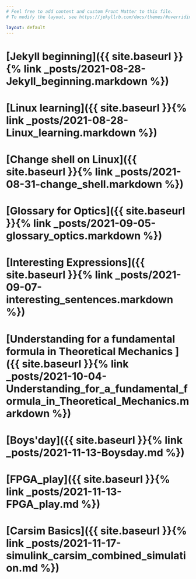 ```yaml
---
# Feel free to add content and custom Front Matter to this file.
# To modify the layout, see https://jekyllrb.com/docs/themes/#overriding-theme-defaults

layout: default
---
```


# [Jekyll beginning]({{ site.baseurl }}{% link _posts/2021-08-28-Jekyll_beginning.markdown %})





# [Linux learning]({{ site.baseurl }}{% link _posts/2021-08-28-Linux_learning.markdown %})





# [Change shell on Linux]({{ site.baseurl }}{% link _posts/2021-08-31-change_shell.markdown %})











# [Glossary for Optics]({{ site.baseurl }}{% link _posts/2021-09-05-glossary_optics.markdown %})









# [Interesting Expressions]({{ site.baseurl }}{% link _posts/2021-09-07-interesting_sentences.markdown %})

# [Understanding for a fundamental formula in Theoretical Mechanics ]({{ site.baseurl }}{% link _posts/2021-10-04-Understanding_for_a_fundamental_formula_in_Theoretical_Mechanics.markdown %})



# [Boys'day]({{ site.baseurl }}{% link _posts/2021-11-13-Boysday.md %})



# [FPGA_play]({{ site.baseurl }}{% link _posts/2021-11-13-FPGA_play.md %})



# [Carsim Basics]({{ site.baseurl }}{% link _posts/2021-11-17-simulink_carsim_combined_simulation.md %})

